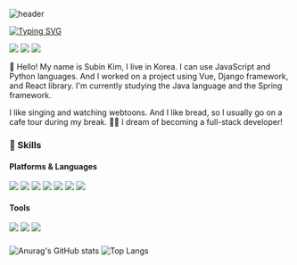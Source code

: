 ![header](https://capsule-render.vercel.app/api?type=waving&color=auto&height=300&section=header&text=Subin's%20GitHub&fontSize=60&fontAlign=70)

[![Typing SVG](https://readme-typing-svg.demolab.com?font=Orbit&pause=1000&color=F79D28&random=false&width=435&lines=%ED%83%90%EA%B5%AC%ED%95%98%EB%8A%94+%EA%B0%9C%EB%B0%9C%EC%9E%90+%EA%B9%80%EC%88%98%EB%B9%88%EB%8B%98%EC%9D%98+%EA%B9%83+%EC%9E%85%EB%8B%88%EB%8B%A4+%F0%9F%A7%90;%EC%A7%B1+%EB%A9%8B%EC%A7%84+%EA%B0%9C%EB%B0%9C%EC%9E%90%EA%B0%80+%EB%90%98%EB%8A%94+%EA%B7%B8+%EB%82%A0%EA%B9%8C%EC%A7%80+%EB%8B%AC%EB%A6%BD%EB%8B%88%EB%8B%A4+%F0%9F%8F%83%E2%80%8D%E2%99%80%EF%B8%8F)](https://git.io/typing-svg)

<a href="https://www.ssafy.com/ksp/jsp/swp/swpMain.jsp" target="_blank"><img src="https://img.shields.io/badge/SSAFY-6dcef5?style=flat&logo=samsung&logoColor=293c47"/></a>
<a href="https://ksb143.notion.site/Meluna-Blog-f0bc25d15bf84a2aab97d86980b2b627?pvs=74" target="_blank"><img src="https://img.shields.io/badge/Notion-282828?style=flat&logo=notion&logoColor=ffffff"/></a>
<a href="https://subnitta.tistory.com/" target="_blank"><img src="https://img.shields.io/badge/Tistory-f75748?style=flat&logo=tistory&logoColor=ffffff"/></a>

👋 Hello! My name is Subin Kim, I live in Korea.
I can use JavaScript and Python languages. And I worked on a project using Vue, Django framework, and React library.
I'm currently studying the Java language and the Spring framework.

I like singing and watching webtoons. And I like bread, so I usually go on a cafe tour during my break. 🥐🥖
I dream of becoming a full-stack developer!

### 💪 Skills
#### Platforms & Languages
<img src="https://img.shields.io/badge/Python-3776AB?style=flat&logo=Python&logoColor=white"> <img src="https://img.shields.io/badge/javascript-F7DF1E?style=flat&logo=javascript&logoColor=black"> 
<img src="https://img.shields.io/badge/html5-E34F26?style=flat&logo=html5&logoColor=white"> <img src="https://img.shields.io/badge/css-1572B6?style=flat&logo=css3&logoColor=white"> 
<img src="https://img.shields.io/badge/react-61DAFB?style=flat&logo=react&logoColor=black"> <img src="https://img.shields.io/badge/vue.js-4FC08D?style=flat&logo=vue.js&logoColor=white"> <img src="https://img.shields.io/badge/django-092E20?style=flat&logo=django&logoColor=white">
#### Tools
<img src="https://img.shields.io/badge/git-F05032?style=flat&logo=git&logoColor=white"> <img src="https://img.shields.io/badge/figma-F24E1E?style=flat&logo=figma&logoColor=white"> <img src="https://img.shields.io/badge/jira-0052CC?style=flat&logo=jira&logoColor=white">

### 
![Anurag's GitHub stats](https://github-readme-stats.vercel.app/api?username=ksb143&show_icons=true&theme=flag-india)
![Top Langs](https://github-readme-stats.vercel.app/api/top-langs/?username=ksb143&layout=donut)

<!--
**ksb143/ksb143** is a ✨ _special_ ✨ repository because its `README.md` (this file) appears on your GitHub profile.

Here are some ideas to get you started:

- 🔭 I’m currently working on ...
- 🌱 I’m currently learning ...
- 👯 I’m looking to collaborate on ...
- 🤔 I’m looking for help with ...
- 💬 Ask me about ...
- 📫 How to reach me: ...
- 😄 Pronouns: ...
- ⚡ Fun fact: ...
-->
